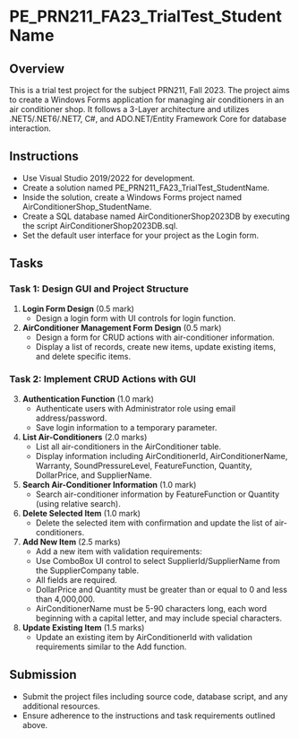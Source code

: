 # PE_PRN211_FA23_TrialTest_StudentName

## Overview
This is a trial test project for the subject PRN211, Fall 2023. The project aims to create a Windows Forms application for managing air conditioners in an air conditioner shop. It follows a 3-Layer architecture and utilizes .NET5/.NET6/.NET7, C#, and ADO.NET/Entity Framework Core for database interaction.

## Instructions
- Use Visual Studio 2019/2022 for development.
- Create a solution named PE_PRN211_FA23_TrialTest_StudentName.
- Inside the solution, create a Windows Forms project named AirConditionerShop_StudentName.
- Create a SQL database named AirConditionerShop2023DB by executing the script AirConditionerShop2023DB.sql.
- Set the default user interface for your project as the Login form.

## Tasks

### Task 1: Design GUI and Project Structure
1. **Login Form Design** (0.5 mark)
   - Design a login form with UI controls for login function.
2. **AirConditioner Management Form Design** (0.5 mark)
   - Design a form for CRUD actions with air-conditioner information.
   - Display a list of records, create new items, update existing items, and delete specific items.
   
### Task 2: Implement CRUD Actions with GUI
3. **Authentication Function** (1.0 mark)
   - Authenticate users with Administrator role using email address/password.
   - Save login information to a temporary parameter.
4. **List Air-Conditioners** (2.0 marks)
   - List all air-conditioners in the AirConditioner table.
   - Display information including AirConditionerId, AirConditionerName, Warranty, SoundPressureLevel, FeatureFunction, Quantity, DollarPrice, and SupplierName.
5. **Search Air-Conditioner Information** (1.0 mark)
   - Search air-conditioner information by FeatureFunction or Quantity (using relative search).
6. **Delete Selected Item** (1.0 mark)
   - Delete the selected item with confirmation and update the list of air-conditioners.
7. **Add New Item** (2.5 marks)
   - Add a new item with validation requirements:
   - Use ComboBox UI control to select SupplierId/SupplierName from the SupplierCompany table.
   - All fields are required.
   - DollarPrice and Quantity must be greater than or equal to 0 and less than 4,000,000.
   - AirConditionerName must be 5-90 characters long, each word beginning with a capital letter, and may include special characters.
8. **Update Existing Item** (1.5 marks)
   - Update an existing item by AirConditionerId with validation requirements similar to the Add function.

## Submission
- Submit the project files including source code, database script, and any additional resources.
- Ensure adherence to the instructions and task requirements outlined above.
